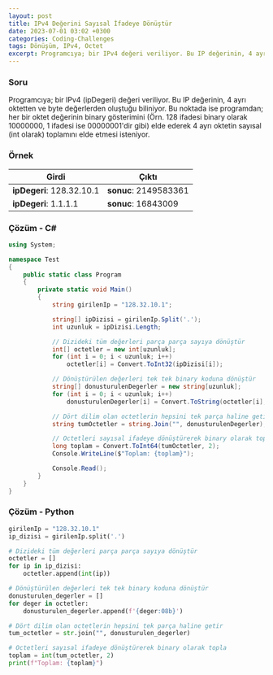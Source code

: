 ```yaml
---
layout: post
title: IPv4 Değerini Sayısal İfadeye Dönüştür
date: 2023-07-01 03:02 +0300
categories: Coding-Challenges
tags: Dönüşüm, IPv4, Octet
excerpt: Programcıya; bir IPv4 değeri veriliyor. Bu IP değerinin, 4 ayrı oktetten ve byte değerlerden oluştuğu biliniyor. Bu noktada ise programdan; her bir oktet değerinin binary gösterimini (Örn. 128 ifadesi binary olarak 10000000, 1 ifadesi ise 00000001'dir gibi) elde ederek 4 ayrı oktetin sayısal (int olarak) toplamını elde etmesi isteniyor...
---
```


### Soru

Programcıya; bir IPv4 (ipDegeri) değeri veriliyor. Bu IP değerinin, 4 ayrı oktetten ve byte değerlerden oluştuğu biliniyor. Bu noktada ise programdan; her bir oktet değerinin binary gösterimini (Örn. 128 ifadesi binary olarak 10000000, 1 ifadesi ise 00000001'dir gibi) elde ederek 4 ayrı oktetin sayısal (int olarak) toplamını elde etmesi isteniyor.

### Örnek

| Girdi                     | Çıktı                 |
| ------------------------- | --------------------- |
| **ipDegeri**: 128.32.10.1 | **sonuc**: 2149583361 |
| **ipDegeri**: 1.1.1.1     | **sonuc**: 16843009   |

### Çözüm - C#

```csharp
using System;

namespace Test
{
    public static class Program
    {
        private static void Main()
        {
            string girilenIp = "128.32.10.1";

            string[] ipDizisi = girilenIp.Split('.');
            int uzunluk = ipDizisi.Length;

            // Dizideki tüm değerleri parça parça sayıya dönüştür
            int[] octetler = new int[uzunluk];
            for (int i = 0; i < uzunluk; i++)
                octetler[i] = Convert.ToInt32(ipDizisi[i]);

            // Dönüştürülen değerleri tek tek binary koduna dönüştür
            string[] donusturulenDegerler = new string[uzunluk];
            for (int i = 0; i < uzunluk; i++)
                donusturulenDegerler[i] = Convert.ToString(octetler[i], 2).PadLeft(8, '0');

            // Dört dilim olan octetlerin hepsini tek parça haline getir
            string tumOctetler = string.Join("", donusturulenDegerler);

            // Octetleri sayısal ifadeye dönüştürerek binary olarak topla
            long toplam = Convert.ToInt64(tumOctetler, 2);
            Console.WriteLine($"Toplam: {toplam}");

            Console.Read();
        }
    }
}
```

### Çözüm - Python

```python
girilenIp = "128.32.10.1"
ip_dizisi = girilenIp.split('.')

# Dizideki tüm değerleri parça parça sayıya dönüştür
octetler = []
for ip in ip_dizisi:
    octetler.append(int(ip))

# Dönüştürülen değerleri tek tek binary koduna dönüştür
donusturulen_degerler = []
for deger in octetler:
    donusturulen_degerler.append(f'{deger:08b}')

# Dört dilim olan octetlerin hepsini tek parça haline getir
tum_octetler = str.join("", donusturulen_degerler)

# Octetleri sayısal ifadeye dönüştürerek binary olarak topla
toplam = int(tum_octetler, 2)
print(f"Toplam: {toplam}")
```

